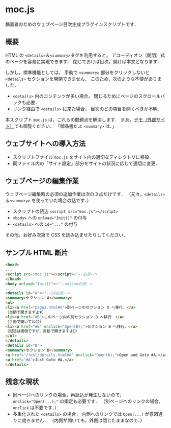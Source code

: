 # moc.js
横着者のためのウェブページ目次生成プラグインスクリプトです．

## 概要
HTML の `<details>`＆`<summary>`タグを利用すると，
アコーディオン（開閉）式のページを容易に実現できます．
閉じておけば目次，開けば本文となります．

しかし，標準機能としては，
手動で `<summary>` 部分をクリックしないと
`<details>` セクションを開閉できません．
このため，次のような不便がありました．

- `<details>` 内のコンテンツが多い場合，
閉じるためにページのスクロールバックも必要．
- リンク経由で `<details>` に来た場合，
目次のどの項目を開くべきか不明．

本スクリプト `moc.js` は，これらの問題点を解決します．
まあ，<a href="https://www.kushiro-ct.ac.jp/yanagawa/moc-js/demo/index.html"
target="_blank">デモ（外部サイト）</a>でも御覧ください．
「御品書だよ `<summary>` は．」

## ウェブサイトへの導入方法
- スクリプトファイル `moc.js` をサイト内の適切なディレクトリに移設．
- 同ファイル内の「サイト設定」部分をサイトの状況に応じて適切に変更．

## ウェブページの編集作業
ウェブページ編集時の必須の追加作業は次の３点だけです．
（元々，`<details>`＆`<summary>` を使っていた場合の話です．）

- スクリプトの読込 `<script src="moc.js"></script>`
- `<body>` への `onload="Init()"` の付与
- `<details>` への `id="..."` の付与

その他，お好み次第で CSS を読み込ませたりしてください．

## サンプル HTML 断片
```html
<head>
...
<script src="moc.js"></script><!--必須-->
</head>
<body onload="Init()"><!--onload必須-->
...
<details id="A"><!--id必須-->
<summary>セクション A</summary>
<ul>
<li><a href="page2.html#X">別ページのセクション X へ移行．</a>
（自動で開きますよ💗）
<li><a href="#B">このページ内の別セクション B へ移行．</a>
（手動で開いてね😞）
<li><a href="#B" onclick="Open(B);">セクション B へ移行．</a>
（記述は面倒ですが，自動で開きますよ💩）
</ul>
</details>
<details id="B">
<summary>セクション B</summary>
<a href="/test/details.html#A" onclick="Open(A);">Open and Goto #A.</a>
<a href="#A">Just Goto #A.</a>
</details>
```

## 残念な現状
- 同ページへのリンクの場合，再読込が発生しないので，
`onclick="Open(...);"` の指定も必要です．
（別ページへのリンクの場合，`onclick` は不要です．）
- 多重化された `<details>` の場合，
内側へのリンクでは `Open(...)` が意図通りに効きません．
（内側が開いても，外側は閉じたままなので．）

